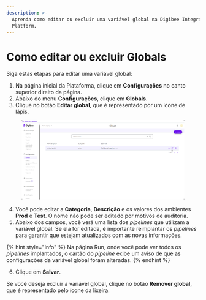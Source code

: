```yaml
---
description: >-
  Aprenda como editar ou excluir uma variável global na Digibee Integration
  Platform.
---
```


# Como editar ou excluir Globals

Siga estas etapas para editar uma variável global:

1. Na página inicial da Plataforma, clique em **Configurações** no canto superior direito da página.
2. Abaixo do menu **Configurações**, clique em **Globals**.
3. Clique no botão **Editar global**, que é representado por um ícone de lápis.

<figure><img src="../../.gitbook/assets/editar-global.gif" alt="Clique no ícone de lápis em uma variável global para editá-la."><figcaption></figcaption></figure>

4. Você pode editar a **Categoria**, **Descrição** e os valores dos ambientes **Prod** e **Test**. O nome não pode ser editado por motivos de auditoria.
5. Abaixo dos campos, você verá uma lista dos _pipelines_ que utilizam a variável global. Se ela for editada, é importante reimplantar os _pipelines_ para garantir que estejam atualizados com as novas informações.

{% hint style="info" %}
Na página Run, onde você pode ver todos os _pipelines_ implantados, o cartão do _pipeline_ exibe um aviso de que as configurações da variável global foram alteradas.
{% endhint %}

6. Clique em **Salvar**.

Se você deseja excluir a variável global, clique no botão **Remover global**, que é representado pelo ícone da lixeira.
